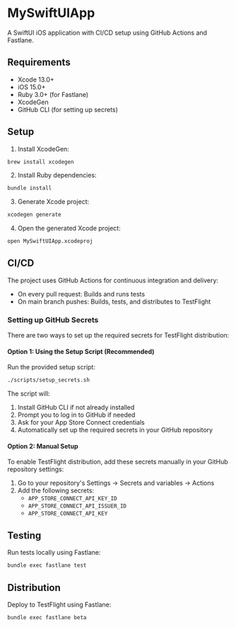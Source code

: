 # MySwiftUIApp

A SwiftUI iOS application with CI/CD setup using GitHub Actions and Fastlane.

## Requirements

- Xcode 13.0+
- iOS 15.0+
- Ruby 3.0+ (for Fastlane)
- XcodeGen
- GitHub CLI (for setting up secrets)

## Setup

1. Install XcodeGen:
```bash
brew install xcodegen
```

2. Install Ruby dependencies:
```bash
bundle install
```

3. Generate Xcode project:
```bash
xcodegen generate
```

4. Open the generated Xcode project:
```bash
open MySwiftUIApp.xcodeproj
```

## CI/CD

The project uses GitHub Actions for continuous integration and delivery:

- On every pull request: Builds and runs tests
- On main branch pushes: Builds, tests, and distributes to TestFlight

### Setting up GitHub Secrets

There are two ways to set up the required secrets for TestFlight distribution:

#### Option 1: Using the Setup Script (Recommended)

Run the provided setup script:
```bash
./scripts/setup_secrets.sh
```

The script will:
1. Install GitHub CLI if not already installed
2. Prompt you to log in to GitHub if needed
3. Ask for your App Store Connect credentials
4. Automatically set up the required secrets in your GitHub repository

#### Option 2: Manual Setup

To enable TestFlight distribution, add these secrets manually in your GitHub repository settings:

1. Go to your repository's Settings → Secrets and variables → Actions
2. Add the following secrets:
   - `APP_STORE_CONNECT_API_KEY_ID`
   - `APP_STORE_CONNECT_API_ISSUER_ID`
   - `APP_STORE_CONNECT_API_KEY`

## Testing

Run tests locally using Fastlane:
```bash
bundle exec fastlane test
```

## Distribution

Deploy to TestFlight using Fastlane:
```bash
bundle exec fastlane beta
``` 